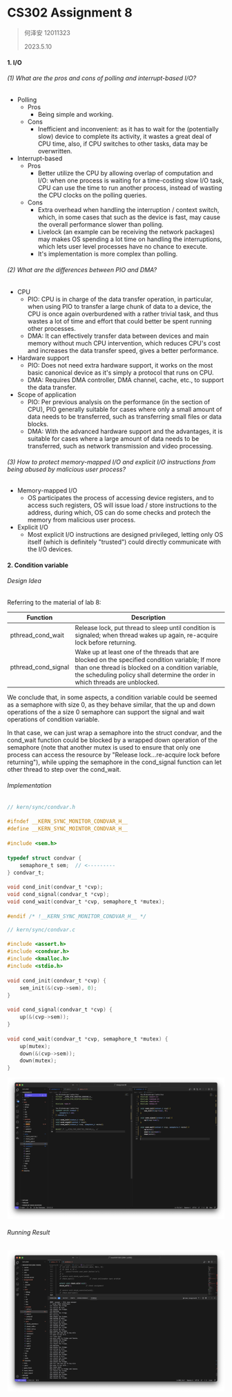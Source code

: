 # CS302 Assignment 8

> 何泽安 12011323
>
> 2023.5.10

#### 1. I/O

###### (1) What are the pros and cons of polling and interrupt-based I/O?

- Polling
  - Pros
    - Being simple and working.
  - Cons
    - Inefficient and inconvenient: as it has to wait for the (potentially slow) device to complete its activity, it wastes a great deal of CPU time, also, if CPU switches to other tasks, data may be overwritten.
- Interrupt-based
  - Pros
    - Better utilize the CPU by allowing overlap of computation and I/O: when one process is waiting for a time-costing slow I/O task, CPU can use the time to run another process, instead of wasting the CPU clocks on the polling queries.
  - Cons
    - Extra overhead when handling the interruption / context switch, which, in some cases that such as the device is fast, may cause the overall performance slower than polling.
    - Livelock (an example can be receiving the network packages) may makes OS spending a lot time on handling the interruptions, which lets user level processes have no chance to execute.
    - It's implementation is more complex than polling.

###### (2) What are the diﬀerences between PIO and DMA?

- CPU
  - PIO: CPU is in charge of the data transfer operation, in particular, when using PIO to transfer a large chunk of data to a device, the CPU is once again overburdened with a rather trivial task, and thus wastes a lot of time and effort that could better be spent running other processes.
  - DMA: It can effectively transfer data between devices and main memory without much CPU intervention, which reduces CPU's cost and increases the data transfer speed, gives a better performance.
- Hardware support
  - PIO: Does not need extra hardware support, it works on the most basic canonical device as it's simply a protocol that runs on CPU.
  - DMA: Requires DMA controller, DMA channel, cache, etc., to support the data transfer.
- Scope of application
  - PIO: Per previous analysis on the performance (in the section of CPU), PIO generally suitable for cases where only a small amount of data needs to be transferred, such as transferring small files or data blocks.
  - DMA: With the advanced hardware support and the advantages, it is suitable for cases where a large amount of data needs to be transferred, such as network transmission and video processing.

###### (3) How to protect memory-mapped I/O and explicit I/O instructions from being abused by malicious user process?

- Memory-mapped I/O
  - OS participates the process of accessing device registers, and to access such registers, OS will issue load / store instructions to the address, during which, OS can do some checks and protech the memory from malicious user process.
- Explicit I/O
  - Most explicit I/O instructions are designed privileged, letting only OS itself (which is definitely "trusted") could directly communicate with the I/O devices.



#### 2. Condition variable

###### Design Idea

Referring to the material of lab 8:

| Function            | Description                                                  |
| ------------------- | ------------------------------------------------------------ |
| pthread_cond_wait   | Release lock, put thread to sleep until condition is signaled; when thread wakes up again, re-acquire lock before returning. |
| pthread_cond_signal | Wake up at least one of the threads that are blocked on the speciﬁed condition variable; If more than one thread is blocked on a condition variable, the scheduling policy shall determine the order in which threads are unblocked. |

We conclude that, in some aspects, a condition variable could be seemed as a semaphore with size 0, as they behave similar, that the up and down operations of the a size 0 semaphore can support the signal and wait operations of condition variable.

In that case, we can just wrap a semaphore into the struct condvar, and the cond_wait function could be blocked by a wrapped down operation of the semaphore (note that another mutex is used to ensure that only one process can access the resource by "Release lock...re-acquire lock before returning"), while upping the semaphore in the cond_signal function can let other thread to step over the cond_wait.

###### Implementation

```c
// kern/sync/condvar.h

#ifndef __KERN_SYNC_MONITOR_CONDVAR_H__
#define __KERN_SYNC_MOINTOR_CONDVAR_H__

#include <sem.h>

typedef struct condvar {
    semaphore_t sem;  // <---------
} condvar_t;

void cond_init(condvar_t *cvp);
void cond_signal(condvar_t *cvp);
void cond_wait(condvar_t *cvp, semaphore_t *mutex);

#endif /* !__KERN_SYNC_MONITOR_CONDVAR_H__ */
```

```c
// kern/sync/condvar.c

#include <assert.h>
#include <condvar.h>
#include <kmalloc.h>
#include <stdio.h>

void cond_init(condvar_t *cvp) {
    sem_init(&(cvp->sem), 0);
}

void cond_signal(condvar_t *cvp) {
    up(&(cvp->sem));
}

void cond_wait(condvar_t *cvp, semaphore_t *mutex) {
    up(mutex);
    down(&(cvp->sem));
    down(mutex);
}
```

![Screenshot 2023-05-13 at 00.20.39](report.assets/Screenshot%202023-05-13%20at%2000.20.39.png)

###### Running Result

![Screenshot 2023-05-13 at 00.14.26](report.assets/Screenshot%202023-05-13%20at%2000.14.26.png)
